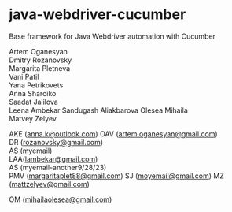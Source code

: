 # java-webdriver-cucumber

Base framework for Java Webdriver automation with Cucumber

Artem Oganesyan  
Dmitry Rozanovsky  
Margarita Pletneva  
Vani Patil  
Yana Petrikovets  
Anna Sharoiko  
Saadat Jalilova  
Leena Ambekar 
Sandugash Aliakbarova
Olesea Mihaila  
Matvey Zelyev


AKE (anna.k@outlook.com)
OAV (artem.oganesyan@gmail.com)  
DR (rozanovsky@gmail.com)  
AS (myemail)  
LAA(lambekar@gmail.com)  
AS (myemail-another9/28/23)  
PMV (margaritaplet88@gmail.com)
SJ (moyemail@gmail.com)
MZ (mattzelyev@gmail.com)



OM (mihailaolesea@gmail.com)  